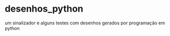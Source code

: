 desenhos_python
===============

um sinalizador e alguns testes com desenhos gerados por programação em python
